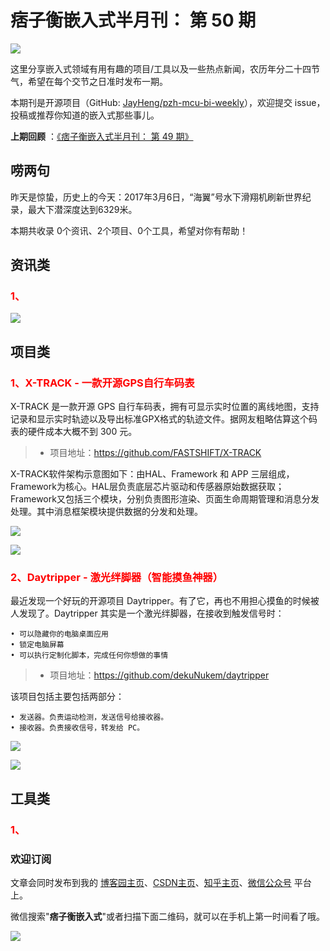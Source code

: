 # 痞子衡嵌入式半月刊： 第 50 期

![](http://henjay724.com/image/cnblogs/pzh_mcu_bi_weekly.PNG)

这里分享嵌入式领域有用有趣的项目/工具以及一些热点新闻，农历年分二十四节气，希望在每个交节之日准时发布一期。

本期刊是开源项目（GitHub: [JayHeng/pzh-mcu-bi-weekly](https://github.com/JayHeng/pzh-mcu-bi-weekly)），欢迎提交 issue，投稿或推荐你知道的嵌入式那些事儿。

**上期回顾** ：[《痞子衡嵌入式半月刊： 第 49 期》](https://www.cnblogs.com/henjay724/p/15889994.html)

## 唠两句

昨天是惊蛰，历史上的今天：2017年3月6日，“海翼”号水下滑翔机刷新世界纪录，最大下潜深度达到6329米。

本期共收录 0个资讯、2个项目、0个工具，希望对你有帮助！

## 资讯类

### <font color="red">1、</font>



![](http://henjay724.com/image/biweekly20220306/.PNG)

## 项目类

### <font color="red">1、X-TRACK - 一款开源GPS自行车码表</font>

X-TRACK 是一款开源 GPS 自行车码表，拥有可显示实时位置的离线地图，支持记录和显示实时轨迹以及导出标准GPX格式的轨迹文件。据网友粗略估算这个码表的硬件成本大概不到 300 元。

> * 项目地址：https://github.com/FASTSHIFT/X-TRACK

X-TRACK软件架构示意图如下：由HAL、Framework 和 APP 三层组成，Framework为核心。HAL层负责底层芯片驱动和传感器原始数据获取；Framework又包括三个模块，分别负责图形渲染、页面生命周期管理和消息分发处理。其中消息框架模块提供数据的分发和处理。

![](http://henjay724.com/image/biweekly20220306/X-TRACK-arch.PNG)

![](http://henjay724.com/image/biweekly20220306/X-TRACK.gif)

### <font color="red">2、Daytripper - 激光绊脚器（智能摸鱼神器）</font>

最近发现一个好玩的开源项目 Daytripper。有了它，再也不用担心摸鱼的时候被人发现了。Daytripper 其实是一个激光绊脚器，在接收到触发信号时：

```text
• 可以隐藏你的电脑桌面应用
• 锁定电脑屏幕
• 可以执行定制化脚本，完成任何你想做的事情
```

> * 项目地址：https://github.com/dekuNukem/daytripper

该项目包括主要包括两部分：

```text
• 发送器。负责运动检测，发送信号给接收器。
• 接收器。负责接收信号，转发给 PC。
```

![](http://henjay724.com/image/biweekly20220306/Daytripper.jpg)

![](http://henjay724.com/image/biweekly20220306/Daytripper.gif)

## 工具类

### <font color="red">1、</font>



### 欢迎订阅

文章会同时发布到我的 [博客园主页](https://www.cnblogs.com/henjay724/)、[CSDN主页](https://blog.csdn.net/henjay724)、[知乎主页](https://www.zhihu.com/people/henjay724)、[微信公众号](http://weixin.sogou.com/weixin?type=1&query=痞子衡嵌入式) 平台上。

微信搜索"__痞子衡嵌入式__"或者扫描下面二维码，就可以在手机上第一时间看了哦。

![](http://henjay724.com/image/github/pzhMcu_qrcode_258x258.jpg)

